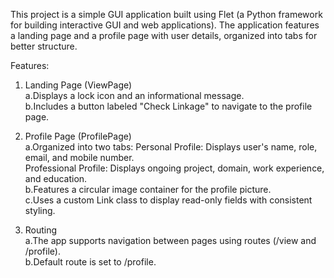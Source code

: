 This project is a simple GUI application built using Flet (a Python framework for building interactive GUI and web applications). The application features a landing page and a profile page with user details, organized into tabs for better structure.

Features:

1. Landing Page (ViewPage)  
    a.Displays a lock icon and an informational message.      
    b.Includes a button labeled "Check Linkage" to navigate to the profile page.

2. Profile Page (ProfilePage)  
    a.Organized into two tabs:
        Personal Profile: Displays user's name, role, email, and mobile number.   
        Professional Profile: Displays ongoing project, domain, work experience, and education.  
    b.Features a circular image container for the profile picture.  
    c.Uses a custom Link class to display read-only fields with consistent styling.  

3. Routing  
    a.The app supports navigation between pages using routes (/view and /profile).  
    b.Default route is set to /profile.  

